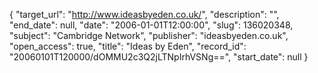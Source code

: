 {
  "target_url": "http://www.ideasbyeden.co.uk/", 
  "description": "", 
  "end_date": null, 
  "date": "2006-01-01T12:00:00", 
  "slug": 136020348, 
  "subject": "Cambridge Network", 
  "publisher": "ideasbyeden.co.uk", 
  "open_access": true, 
  "title": "Ideas by Eden", 
  "record_id": "20060101T120000/dOMMU2c3Q2jLTNpIrhVSNg==", 
  "start_date": null
}


